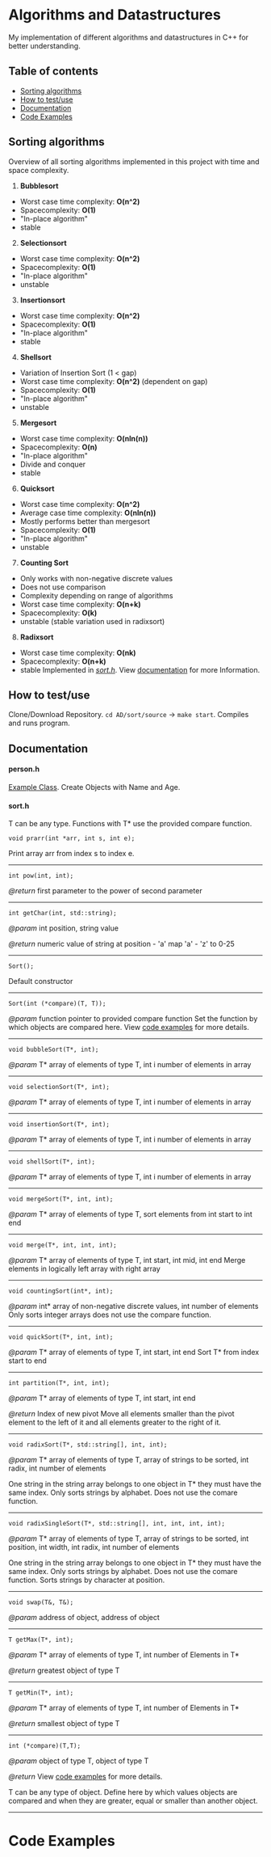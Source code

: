 # Algorithms and Datastructures
My implementation of different algorithms and datastructures in C++ for better understanding.


## Table of contents
* [Sorting algorithms](#sorting-algorithms)
* [How to test/use](#how-to-testuse)
* [Documentation](#documentation)
* [Code Examples](#code-examples)


## Sorting algorithms
Overview of all sorting algorithms implemented in this project with time and space complexity.
1. **Bubblesort**
 * Worst case time complexity: **O(n^2)**
 * Spacecomplexity: **O(1)**
 * "In-place algorithm"
 * stable
2. **Selectionsort**
 * Worst case time complexity: **O(n^2)**
 * Spacecomplexity: **O(1)**
 * "In-place algorithm"
 * unstable
3. **Insertionsort**
 * Worst case time complexity: **O(n^2)**
 * Spacecomplexity: **O(1)**
 * "In-place algorithm"
 * stable
4. **Shellsort**
 * Variation of Insertion Sort (1 < gap)
 * Worst case time complexity: **O(n^2)** (dependent on gap)
 * Spacecomplexity: **O(1)**
 * "In-place algorithm"
 * unstable
5. **Mergesort**
 * Worst case time complexity: **O(nln(n))**
 * Spacecomplexity: **O(n)**
 * "In-place algorithm"
 * Divide and conquer
 * stable
6. **Quicksort**
 * Worst case time complexity: **O(n^2)**
 * Average case time complexity: **O(nln(n))**
 * Mostly performs better than mergesort
 * Spacecomplexity: **O(1)**
 * "In-place algorithm"
 * unstable
7. **Counting Sort**
 * Only works with non-negative discrete values
 * Does not use comparison
 * Complexity depending on range of algorithms
 * Worst case time complexity: **O(n+k)**
 * Spacecomplexity: **O(k)**
 * unstable (stable variation used in radixsort)
8. **Radixsort**
 * Worst case time complexity: **O(nk)**
 * Spacecomplexity: **O(n+k)**
 * stable
Implemented in [_sort.h_](sort/include/sort.h). View [documentation](#sorth) for more Information.
## How to test/use
Clone/Download Repository. `cd AD/sort/source` -> `make start`. Compiles and runs program.
## Documentation
#### person.h
[Example Class](sort/include/person.h).
Create Objects with Name and Age.
#### sort.h
T can be any type. Functions with T* use the provided compare function.

`void prarr(int *arr, int s, int e);`

Print array arr from index s to index e.
___

`int pow(int, int);`

_@return_ first parameter to the power of second parameter
___

`int getChar(int, std::string);`

_@param_ int position, string value

_@return_ numeric value of string at position - 'a' map 'a' - 'z' to 0-25
___

`Sort();`

Default constructor
___

`Sort(int (*compare)(T, T));`

_@param_ function pointer to provided compare function
Set the function by which objects are compared here. View [code examples](#code-examples) for more details.
___

`void bubbleSort(T*, int);`

_@param_ T* array of elements of type T, int i number of elements in array
___

`void selectionSort(T*, int);`

_@param_ T* array of elements of type T, int i number of elements in array
___

`void insertionSort(T*, int);`

_@param_ T* array of elements of type T, int i number of elements in array
___

`void shellSort(T*, int);`

_@param_ T* array of elements of type T, int i number of elements in array
___

`void mergeSort(T*, int, int);`

_@param_ T* array of elements of type T, sort elements from int start to int end
___

`void merge(T*, int, int, int);`

_@param_ T* array of elements of type T, int start, int mid, int end
Merge elements in logically left array with right array
___

`void countingSort(int*, int);`

_@param_ int* array of non-negative discrete values, int number of elements
Only sorts integer arrays does not use the compare function.
___

`void quickSort(T*, int, int);`

_@param_ T* array of elements of type T, int start, int end
Sort T* from index start to end
___

`int partition(T*, int, int);`

_@param_ T* array of elements of type T, int start, int end

_@return_ Index of new pivot
Move all elements smaller than the pivot element to the left of it and all elements greater to the right of it.
___

`void radixSort(T*, std::string[], int, int);`

_@param_ T* array of elements of type T, array of strings to be sorted, int radix, int number of elements

One string in the string array belongs to one object in T* they must have the same index.
Only sorts strings by alphabet. Does not use the comare function.
___

`void radixSingleSort(T*, std::string[], int, int, int, int);`

_@param_ T* array of elements of type T, array of strings to be sorted, int position, int width, int radix, int number of elements

One string in the string array belongs to one object in T* they must have the same index.
Only sorts strings by alphabet. Does not use the comare function. Sorts strings by character at position.
___

`void swap(T&, T&);`

_@param_ address of object, address of object
___

`T getMax(T*, int);`

_@param_ T* array of elements of type T, int number of Elements in T*

_@return_ greatest object of type T
___

`T getMin(T*, int);`

_@param_ T* array of elements of type T, int number of Elements in T*

_@return_ smallest object of type T
___

`int (*compare)(T,T);`  

_@param_ object of type T, object of type T

_@return_ View [code examples](#code-examples) for more details.

T can be any type of object. Define here by which values objects are compared and when they are greater, equal or smaller than another object.
___
# Code Examples
```cpp

```
